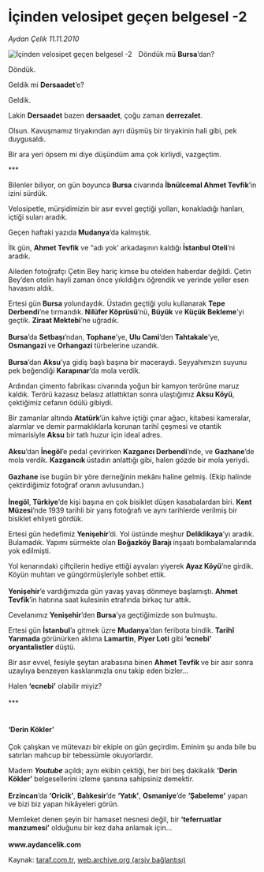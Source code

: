 # İçinden velosipet geçen belgesel -2

*Aydan Çelik 11.11.2010*

<div class="yazi"><img align="left" alt="İçinden velosipet geçen belgesel -2" border="0" src="http://www.taraf.com.tr/fotoraflar/makaleler/icinden-velosipet-gecen-belgesel-2_4502_orijinal.jpg" style="border-right-width:10px; border-color:#FFFFFF"/><p>Döndük mü <b>Bursa</b>’dan?</p>
<p>Döndük.</p>
<p>Geldik mi <b>Dersaadet</b>’e?</p>
<p>Geldik. </p>
<p>Lakin <b>Dersaadet</b> bazen <b>dersaadet</b>, çoğu zaman <b>derrezalet</b>.</p>
<p>Olsun. Kavuşmamız tiryakından ayrı düşmüş bir tiryakinin hali gibi, pek duygusaldı.</p>
<p>Bir ara yeri öpsem mi diye düşündüm ama çok kirliydi, vazgeçtim.</p>
<p>***</p>
<p>Bilenler biliyor, on gün boyunca <b>Bursa</b> civarında<b> İbnülcemal Ahmet Tevfik</b>’in izini sürdük.</p>
<p>Velosipetle, mürşidimizin bir asır evvel geçtiği yolları, konakladığı hanları, içtiği suları aradık. </p>
<p>Geçen haftaki yazıda<b> Mudanya</b>’da kalmıştık. </p>
<p>İlk gün, <b>Ahmet Tevfik</b> ve “adı yok’ arkadaşının kaldığı <b>İstanbul Oteli</b>’ni aradık. </p>
<p>Aileden fotoğrafçı Çetin Bey hariç kimse bu otelden haberdar değildi. Çetin Bey’den otelin hayli zaman önce yıkıldığını öğrendik ve yerinde yeller esen havasını aldık.</p>
<p>Ertesi gün<b> Bursa </b>yolundaydık. Üstadın geçtiği yolu kullanarak <b>Tepe Derbendi</b>’ne tırmandık.<b> Nilüfer Köprüsü</b>’nü, <b>Büyük</b> ve <b>Küçük Bekleme</b>’yi geçtik. <b>Ziraat Mektebi</b>’ne uğradık. <br/><br/><b>Bursa</b>’da <b>Setbaşı</b>’ndan, <b>Tophane</b>’ye, <b>Ulu Cami</b>’den <b>Tahtakale</b>’ye, <b>Osmangazi </b>ve <b>Orhangazi </b>türbelerine uzandık.<br/><br/><b>Bursa</b>’dan <b>Aksu</b>’ya gidiş başlı başına bir maceraydı. Seyyahımızın suyunu pek beğendiği <b>Karapınar</b>’da mola verdik. </p>
<p>Ardından çimento fabrikası civarında yoğun bir kamyon terörüne maruz kaldık. Terörü kazasız belasız atlattıktan sonra ulaştığımız <b>Aksu </b><b>Köyü</b>, çektiğimiz cefanın ödülü gibiydi. </p>
<p>Bir zamanlar altında <b>Atatürk</b>’ün kahve içtiği çınar ağacı, kitabesi kameralar, alarmlar ve demir parmaklıklarla korunan tarihî çeşmesi ve otantik mimarisiyle <b>Aksu</b> bir tatlı huzur için ideal adres.<br/><br/><b>Aksu</b>’dan <b>İnegöl</b>’e pedal çevirirken <b>Kazgancı Derbendi</b>’nde, ve <b>Gazhane</b>’de mola verdik. <b>Kazgancık </b>üstadın anlattığı gibi, halen gözde bir mola yeriydi.<br/><br/><b>Gazhane</b> ise bugün bir yöre derneğinin mekânı haline gelmiş. (Ekip halinde çektirdiğimiz fotoğraf oranın avlusundan.)<br/><br/><b>İnegöl</b>,<b> Türkiye</b>’de kişi başına en çok bisiklet düşen kasabalardan biri. <b>Kent Müzesi</b>’nde 1939 tarihli bir yarış fotoğrafı ve aynı tarihlerde verilmiş bir bisiklet ehliyeti gördük. </p>
<p>Ertesi gün hedefimiz <b>Yenişehir</b>’di. Yol üstünde meşhur <b>Deliklikaya</b>’yı aradık. Bulamadık. Yapımı sürmekte olan <b>Boğazköy Barajı </b>inşaatı bombalamalarında yok edilmişti. </p>
<p>Yol kenarındaki çiftçilerin hediye ettiği ayvaları yiyerek <b>Ayaz </b><b>Köyü</b>’ne girdik. Köyün muhtarı ve güngörmüşleriyle sohbet ettik. <br/><br/><b>Yenişehir</b>’e vardığımızda gün yavaş yavaş dönmeye başlamıştı. <b>Ahmet Tevfik</b>’in hatırına saat kulesinin etrafında birkaç tur attık. </p>
<p>Cevelanımız <b>Yenişehir</b>’den<b> Bursa</b>’ya geçtiğimizde son bulmuştu. </p>
<p>Ertesi gün <b>İstanbul</b>’a gitmek üzre <b>Mudanya</b>’dan feribota bindik. <b>Tarihî Yarımada </b>görünürken aklıma <b>Lamartin</b>, <b>Piyer Loti</b> gibi<b> ‘ecnebi’ oryantalistler</b> düştü.</p>
<p>Bir asır evvel, fesiyle şeytan arabasına binen <b>Ahmet Tevfik </b>ve bir asır sonra uzaylıya benzeyen kasklarımızla onu takip eden bizler...</p>
<p>Halen <b>‘ecnebi’</b> olabilir miyiz? <br/><br/>***</p>
<h4><br/>‘Derin Kökler’</h4>
<p>Çok çalışkan ve mütevazı bir ekiple on gün geçirdim. Eminim şu anda bile bu satırları mahcup bir tebessümle okuyorlardır. </p>
<p>Madem<i> <b>Youtube</b></i> açıldı; aynı ekibin çektiği, her biri beş dakikalık <b>‘Derin Kökler’</b> belgesellerini izleme şansına sahipsiniz demektir. <br/><br/><b>Erzincan</b>’da <b>‘Oricik’</b>, <b>Balıkesir</b>’de <b>‘Yatık’</b>, <b>Osmaniye</b>’de <b>‘Şabeleme’</b> yapan ve bizi biz yapan hikâyeleri görün.</p>
<p>Memleket denen şeyin bir hamaset nesnesi değil, bir <b>‘teferruatlar manzumesi’</b> olduğunu bir kez daha anlamak için...<br/><br/><b>www.aydancelik.com</b> </p></div>

Kaynak: [taraf.com.tr](http://www.taraf.com.tr:80/aydan-celik/makale-icinden-velosipet-gecen-belgesel-2.htm), [web.archive.org (arşiv bağlantısı)](http://web.archive.org/web/20101112171214/http://www.taraf.com.tr:80/aydan-celik/makale-icinden-velosipet-gecen-belgesel-2.htm)
